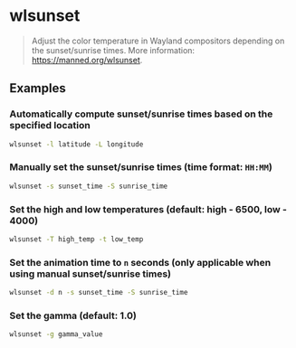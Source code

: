 # wlsunset

> Adjust the color temperature in Wayland compositors depending on the sunset/sunrise times. More information: <https://manned.org/wlsunset>.

## Examples

### Automatically compute sunset/sunrise times based on the specified location

```bash
wlsunset -l latitude -L longitude
```

### Manually set the sunset/sunrise times (time format: `HH:MM`)

```bash
wlsunset -s sunset_time -S sunrise_time
```

### Set the high and low temperatures (default: high - 6500, low - 4000)

```bash
wlsunset -T high_temp -t low_temp
```

### Set the animation time to `n` seconds (only applicable when using manual sunset/sunrise times)

```bash
wlsunset -d n -s sunset_time -S sunrise_time
```

### Set the gamma (default: 1.0)

```bash
wlsunset -g gamma_value
```
